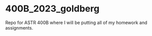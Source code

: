 # 400B_2023_goldberg
Repo for ASTR 400B where I will be putting all of my homework and assignments.
